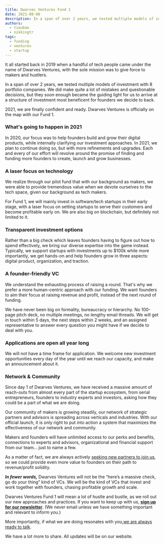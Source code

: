 ```yaml
---
title: Dwarves Ventures Fund 1
date: 2021-08-08
description: In a span of over 2 years, we tested multiple models of investment with 8 portfolio companies.2021, we are finally confident and ready. Dwarves Ventures is officially on the map with our Fund 1.
authors:
  - tieubao
  - nikkingtr
tags:
  - funding
  - ventures
  - startup
---
```


It all started back in 2019 when a handful of tech people came under the name of Dwarves Ventures, with the sole mission was to give force to makers and hustlers.

In a span of over 2 years, we tested multiple models of investment with 8 portfolio companies. We did make quite a lot of mistakes and questionable decisions, but they soon enough became the guiding light for us to arrive at a structure of investment most beneficent for founders we decide to back.

2021, we are finally confident and ready. Dwarves Ventures is officially on the map with our Fund 1.

### What's going to happen in 2021

In 2020, our focus was to help founders build and grow their digital products, while internally clarifying our investment approaches. In 2021, we plan to continue doing so, but with more refinements and upgrades. Each and every of our effort will revolve around the promise of finding and funding more founders to create, launch and grow businesses.

### A laser focus on technology

We realize through our pilot fund that with our background as makers, we were able to provide tremendous value when we devote ourselves to the tech space, given our background as tech makers.

For Fund 1, we will mainly invest in software/tech startups in their early stage, with a laser focus on setting startups to serve their customers and become profitable early on. We are also big on blockchain, but definitely not limited to it.

### Transparent investment options

Rather than a big check which leaves founders having to figure out how to spend effectively, we bring our diverse expertise into the game instead. Typically, we support startups with investments up to $100k while more importantly, we get hands-on and help founders grow in three aspects: digital product, organization, and traction.

### A founder-friendly VC

We understand the exhausting process of raising a round. That's why we prefer a more human-centric approach with our funding. We want founders to aim their focus at raising revenue and profit, instead of the next round of funding.

We have never been big on formality, bureaucracy or hierarchy. No 100-page pitch deck, no multiple meetings, no lengthy email threads. We will get in touch within 5 days, the next steps within 2 weeks, and an assigned representative to answer every question you might have if we decide to deal with you.

### Applications are open all year long

We will not have a time frame for application. We welcome new investment opportunities every day of the year until we reach our capacity, and make an announcement about it.

### Network & Community

Since day 1 of Dwarves Ventures, we have received a massive amount of reach-outs from almost every part of the startup ecosystem, from serial entrepreneurs, founders to industry experts and investors, asking how they could be a part of what we are doing.

Our community of makers is growing steadily, our network of strategic partners and advisors is spreading across verticals and industries. With our official launch, it is only right to put into action a system that maximizes the effectiveness of our network and community.

Makers and founders will have unlimited access to our perks and benefits, connections to experts and advisors, organizational and financial support from our team... just to name a few.

As a matter of fact, we are always actively [seeking new partners to join us](mailtoteamd.foundation), so we could provide even more value to founders on their path to revenue/profit solidity.

**_In fewer words,_**
Dwarves Ventures will not be the “here’s a massive check, go do your thing” kind of VCs. We will be the kind of VCs that invest and work together with founders, chasing profitable growth and scale.

Dwarves Ventures Fund 1 will mean a lot of hustle and bustle, as we roll out our new approaches and practices. If you want to keep up with us, **[sign up for our newsletter](https://dwarves.ventures/next)**. (We never email unless we have something important and relevant to inform you.)

More importantly, if what we are doing resonates with you,[we are always ready to talk](mailtoteamd.foundation).

We have a lot more to share. All updates will be on our website.

